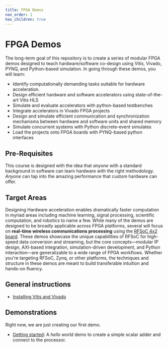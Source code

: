 ```yaml
---
title: FPGA Demos
nav_order: 1
has_children: true
---
```


# FPGA Demos

The long-term goal of this repository is to create a series of modular FPGA demos designed to teach hardware/software co-design using Vitis, Vivado, PYNQ, and Python-based simulation.  In going through these demos, you will learn:

* Identify computationally demanding tasks suitable for hardware acceleration.
* Design efficient hardware and software accelerators using state-of-the-art Vitis HLS 
* Simulate and evaluate accelerators with python-based testbenches
* Integrate accelerators in Vivado FPGA projects
* Design and simulate efficient communication and synchronization mechanisms between hardware and software units and shared memory
* Simulate concurrent systems with Python discrete-event simulates 
* Load the projects onto FPGA boards with PYNQ-based python interfaces

## Pre-Requisites

This course is designed with the idea that *anyone* with a standard background in software can learn hardware with the right methodology.  *Anyone* can tap into the amazing performance that custom hardware can offer.

## Target Areas
Designing Hardware acceleration enables dramatically faster computation in myriad areas including machine learning, signal processing, scientific computation, and robotics to name a few.
While many of the demos are designed to be broadly applicable across FPGA platforms, several will focus on **real-time wireless communications processing** using the [RFSoC 4x2 board](https://www.amd.com/en/corporate/university-program/aup-boards/rfsoc4x2.html). These demos showcase the unique capabilities of RFSoC for high-speed data conversion and streaming, but the core concepts—modular IP design, AXI-based integration, simulation-driven development, and Python interaction—are generalizable to a wide range of FPGA workflows. Whether you're targeting RFSoC, Zynq, or other platforms, the techniques and structure in these demos are meant to build transferable intuition and hands-on fluency.

## General instructions

* [Installing Vitis and Vivado](./installation.md)

## Demonstrations

Right now, we are just creating our first demo.

* [Getting started](./scalar_adder):  A *hello world* demo to create a simple scalar adder and connect to the processor.

